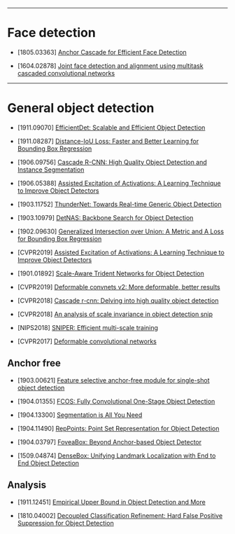
---

# Face detection

- [1805.03363] [Anchor Cascade for Efficient Face Detection](https://arxiv.org/abs/1805.03363)

- [1604.02878] [Joint face detection and alignment using multitask cascaded convolutional networks](https://arxiv.org/abs/1604.02878)

---

# General object detection

- [1911.09070] [EfficientDet: Scalable and Efficient Object Detection](https://arxiv.org/abs/1911.09070)

- [1911.08287] [Distance-IoU Loss: Faster and Better Learning for Bounding Box Regression](https://arxiv.org/abs/1911.08287)

- [1906.09756] [Cascade R-CNN: High Quality Object Detection and Instance Segmentation](https://arxiv.org/abs/1906.09756)

- [1906.05388] [Assisted Excitation of Activations: A Learning Technique to Improve Object Detectors](https://arxiv.org/abs/1906.05388)

- [1903.11752] [ThunderNet: Towards Real-time Generic Object Detection](https://arxiv.org/abs/1903.11752)

- [1903.10979] [DetNAS: Backbone Search for Object Detection](https://arxiv.org/abs/1903.10979)

- [1902.09630] [Generalized Intersection over Union: A Metric and A Loss for Bounding Box Regression](https://arxiv.org/abs/1902.09630)

- [CVPR2019] [Assisted Excitation of Activations: A Learning Technique to Improve Object Detectors](http://openaccess.thecvf.com/content_CVPR_2019/papers/Derakhshani_Assisted_Excitation_of_Activations_A_Learning_Technique_to_Improve_Object_CVPR_2019_paper.pdf)

- [1901.01892] [Scale-Aware Trident Networks for Object Detection](https://arxiv.org/abs/1901.01892)

- [CVPR2019] [Deformable convnets v2: More deformable, better results](http://openaccess.thecvf.com/content_CVPR_2019/papers/Zhu_Deformable_ConvNets_V2_More_Deformable_Better_Results_CVPR_2019_paper.pdf)

- [CVPR2018] [Cascade r-cnn: Delving into high quality object detection](http://openaccess.thecvf.com/content_cvpr_2018/papers/Cai_Cascade_R-CNN_Delving_CVPR_2018_paper.pdf)

- [CVPR2018] [An analysis of scale invariance in object detection snip](http://openaccess.thecvf.com/content_cvpr_2018/papers/Singh_An_Analysis_of_CVPR_2018_paper.pdf)

- [NIPS2018] [SNIPER: Efficient multi-scale training](http://papers.nips.cc/paper/8143-sniper-efficient-multi-scale-training.pdf)

- [CVPR2017] [Deformable convolutional networks](http://openaccess.thecvf.com/content_ICCV_2017/papers/Dai_Deformable_Convolutional_Networks_ICCV_2017_paper.pdf)

## Anchor free

- [1903.00621] [Feature selective anchor-free module for single-shot object detection](https://arxiv.org/abs/1903.00621)

- [1904.01355] [FCOS: Fully Convolutional One-Stage Object Detection](https://arxiv.org/abs/1904.01355)

- [1904.13300] [Segmentation is All You Need](https://arxiv.org/abs/1904.13300)

- [1904.11490] [RepPoints: Point Set Representation for Object Detection](https://arxiv.org/abs/1904.11490)

- [1904.03797] [FoveaBox: Beyond Anchor-based Object Detector](https://arxiv.org/abs/1904.03797v1)

- [1509.04874] [DenseBox: Unifying Landmark Localization with
End to End Object Detection](https://arxiv.org/pdf/1509.04874)

## Analysis

- [1911.12451] [Empirical Upper Bound in Object Detection and More](https://arxiv.org/abs/1911.12451)

- [1810.04002] [Decoupled Classification Refinement: Hard
False Positive Suppression for Object Detection](https://arxiv.org/abs/1810.04002)

